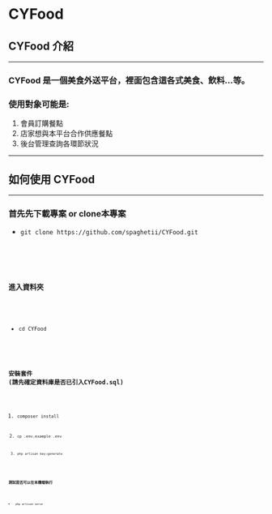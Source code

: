 # CYFood 

## CYFood 介紹
------------------
### CYFood 是一個美食外送平台，裡面包含這各式美食、飲料...等。

### 使用對象可能是:
1. 會員訂購餐點
2. 店家想與本平台合作供應餐點
3. 後台管理查詢各環節狀況
------------------
## 如何使用 CYFood
------------------
### 首先先下載專案 or clone本專案
* <pre><code>git clone https://github.com/spaghetii/CYFood.git

### 進入資料夾
* <pre><code>cd CYFood

### 安裝套件 (請先確定資料庫是否已引入CYFood.sql)
1. <pre><code>composer install
2. <pre><code>cp .env.example .env
3. <pre><code>php artisan key:generate

### 測試是否可以在本機端執行
* <pre><code> php artisan serve
